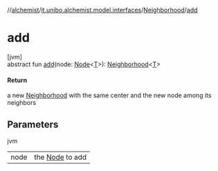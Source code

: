 //[alchemist](../../../index.md)/[it.unibo.alchemist.model.interfaces](../index.md)/[Neighborhood](index.md)/[add](add.md)

# add

[jvm]\
abstract fun [add](add.md)(node: [Node](../-node/index.md)<[T](../../it.unibo.alchemist.boundary.interfaces/-output-monitor/index.md)>): [Neighborhood](index.md)<[T](../../it.unibo.alchemist.boundary.interfaces/-output-monitor/index.md)>

#### Return

a new [Neighborhood](index.md) with the same center and the new node among its neighbors

## Parameters

jvm

| | |
|---|---|
| node | the [Node](../-node/index.md) to add |

